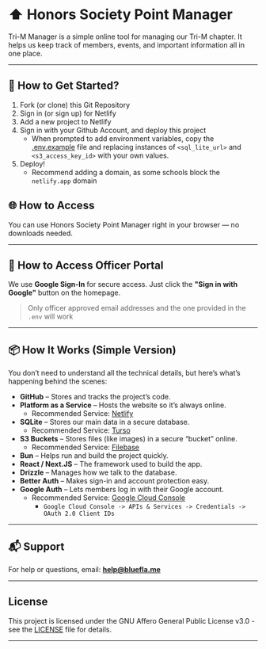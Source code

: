 # ⬆️ Honors Society Point Manager

Tri-M Manager is a simple online tool for managing our Tri-M chapter.
It helps us keep track of members, events, and important information all in one place.

---

## 🚀 How to Get Started?

1. Fork (or clone) this Git Repository
2. Sign in (or sign up) for Netlify
3. Add a new project to Netlify
4. Sign in with your Github Account, and deploy this project
   - When prompted to add environment variables, copy the [.env.example](.env.example) file and replacing instances of `<sql_lite_url>` and `<s3_access_key_id>` with your own values.
5. Deploy!
   - Recommend adding a domain, as some schools block the `netlify.app` domain

## 🌐 How to Access

You can use Honors Society Point Manager right in your browser — no downloads needed.

---

## 🔑 How to Access Officer Portal

We use **Google Sign-In** for secure access.
Just click the **"Sign in with Google"** button on the homepage.

> Only officer approved email addresses and the one provided in the `.env` will work

---

## 📦 How It Works (Simple Version)

You don’t need to understand all the technical details,
but here’s what’s happening behind the scenes:

- **GitHub** – Stores and tracks the project’s code.
- **Platform as a Service** – Hosts the website so it’s always online.
  - Recommended Service: [Netlify](https://www.netlify.com/)
- **SQLite** – Stores our main data in a secure database.
  - Recommended Service: [Turso](https://turso.tech/)
- **S3 Buckets** – Stores files (like images) in a secure “bucket” online.
  - Recommended Service: [Filebase](https://filebase.com/)
- **Bun** – Helps run and build the project quickly.
- **React / Next.JS** – The framework used to build the app.
- **Drizzle** – Manages how we talk to the database.
- **Better Auth** – Makes sign-in and account protection easy.
- **Google Auth** – Lets members log in with their Google account.
  - Recommended Service: [Google Cloud Console](https://console.cloud.google.com/)
    - `Google Cloud Console -> APIs & Services -> Credentials -> OAuth 2.0 Client IDs`

---

## 📬 Support

For help or questions, email: **help@bluefla.me**

---

## License

This project is licensed under the GNU Affero General Public License v3.0 - see the [LICENSE](LICENSE) file for details.

---
